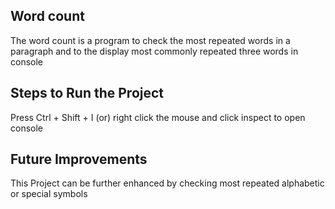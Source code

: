 ## Word count
The word count is a program to check the most repeated words in a paragraph and to the display most commonly repeated three words in console

## Steps to Run the Project
Press Ctrl + Shift + I (or) right click the mouse and click inspect to open console

## Future Improvements
This Project can be further enhanced by checking most repeated alphabetic or special symbols
